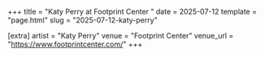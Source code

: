 +++
title = "Katy Perry at Footprint Center "
date = 2025-07-12
template = "page.html"
slug = "2025-07-12-katy-perry"

[extra]
artist = "Katy Perry"
venue = "Footprint Center"
venue_url = "https://www.footprintcenter.com/"
+++
